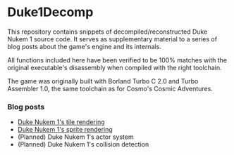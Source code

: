 # Duke1Decomp

This repository contains snippets of decompiled/reconstructed Duke Nukem 1 source code.
It serves as supplementary material to a series of blog posts about the game's engine and its internals.

All functions included here have been verified to be 100% matches with the original executable's disassembly when compiled with the right toolchain.

The game was originally built with Borland Turbo C 2.0 and Turbo Assembler 1.0,
the same toolchain as for Cosmo's Cosmic Adventures.

### Blog posts

* [Duke Nukem 1's tile rendering](https://lethalguitar.wordpress.com/2023/11/04/duke-nukem-1s-tile-rendering/)
* [Duke Nukem 1's sprite rendering](https://lethalguitar.wordpress.com/2023/11/12/duke-nukem-1s-sprite-rendering/)
* (Planned) Duke Nukem 1's actor system
* (Planned) Duke Nukem 1's collision detection
